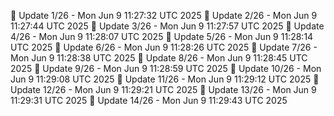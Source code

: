 📌 Update 1/26 - Mon Jun  9 11:27:32 UTC 2025
📌 Update 2/26 - Mon Jun  9 11:27:44 UTC 2025
📌 Update 3/26 - Mon Jun  9 11:27:57 UTC 2025
📌 Update 4/26 - Mon Jun  9 11:28:07 UTC 2025
📌 Update 5/26 - Mon Jun  9 11:28:14 UTC 2025
📌 Update 6/26 - Mon Jun  9 11:28:26 UTC 2025
📌 Update 7/26 - Mon Jun  9 11:28:38 UTC 2025
📌 Update 8/26 - Mon Jun  9 11:28:45 UTC 2025
📌 Update 9/26 - Mon Jun  9 11:28:59 UTC 2025
📌 Update 10/26 - Mon Jun  9 11:29:08 UTC 2025
📌 Update 11/26 - Mon Jun  9 11:29:12 UTC 2025
📌 Update 12/26 - Mon Jun  9 11:29:21 UTC 2025
📌 Update 13/26 - Mon Jun  9 11:29:31 UTC 2025
📌 Update 14/26 - Mon Jun  9 11:29:43 UTC 2025
